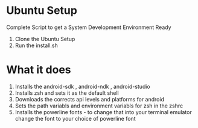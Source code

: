 # Ubuntu Setup
Complete Script to get a System Development Environment Ready

1. Clone the  Ubuntu Setup 
2. Run the install.sh

# What it does

1. Installs the android-sdk , android-ndk , android-studio 
2. Installs zsh and sets it as the default shell
3. Downloads the corrects api levels and platforms for android 
4. Sets the path variabls and environment variabls for zsh in the zshrc
5. Installs the powerline fonts - to change that into your terminal emulator change the font to your choice of powerline font 

